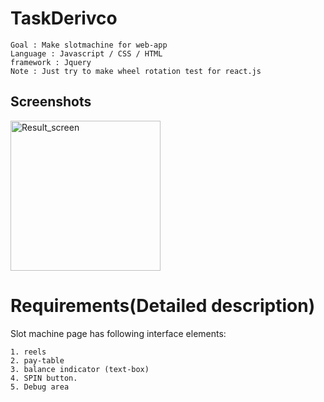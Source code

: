 # TaskDerivco
```
Goal : Make slotmachine for web-app  
Language : Javascript / CSS / HTML  
framework : Jquery  
Note : Just try to make wheel rotation test for react.js  
```

 Screenshots
-------------------------------------
<div>
  <img width="240" alt="Result_screen" src="https://user-images.githubusercontent.com/46733592/85520084-67dcb800-b63d-11ea-9fec-753ec2ea5316.png">
</div>


# Requirements(Detailed description)

Slot machine page has following interface elements:   
```
1. reels  
2. pay-table  
3. balance indicator (text-box)  
4. SPIN button.   
5. Debug area  
```

